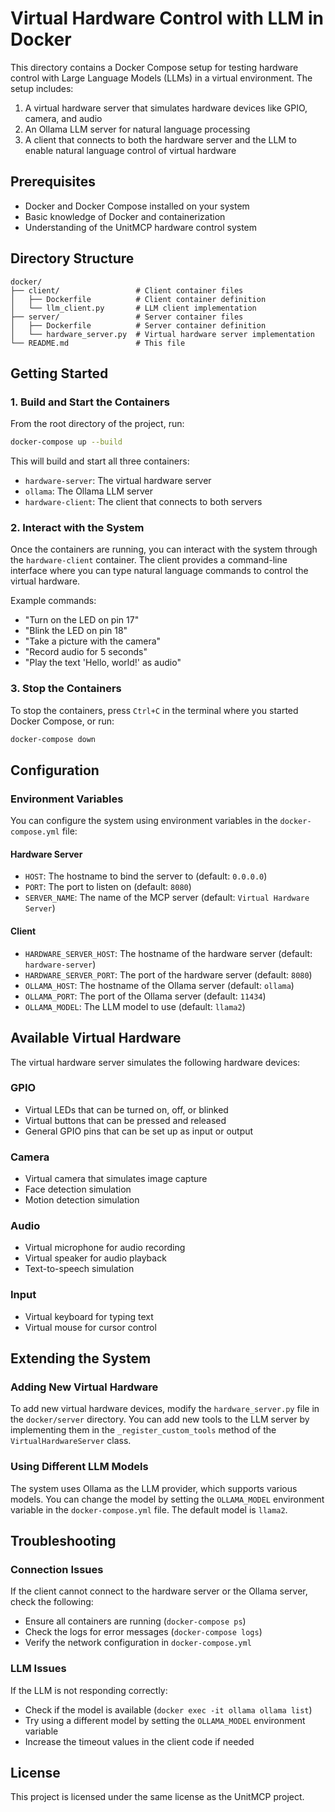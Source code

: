 # Virtual Hardware Control with LLM in Docker

This directory contains a Docker Compose setup for testing hardware control with Large Language Models (LLMs) in a virtual environment. The setup includes:

1. A virtual hardware server that simulates hardware devices like GPIO, camera, and audio
2. An Ollama LLM server for natural language processing
3. A client that connects to both the hardware server and the LLM to enable natural language control of virtual hardware

## Prerequisites

- Docker and Docker Compose installed on your system
- Basic knowledge of Docker and containerization
- Understanding of the UnitMCP hardware control system

## Directory Structure

```
docker/
├── client/                 # Client container files
│   ├── Dockerfile          # Client container definition
│   └── llm_client.py       # LLM client implementation
├── server/                 # Server container files
│   ├── Dockerfile          # Server container definition
│   └── hardware_server.py  # Virtual hardware server implementation
└── README.md               # This file
```

## Getting Started

### 1. Build and Start the Containers

From the root directory of the project, run:

```bash
docker-compose up --build
```

This will build and start all three containers:
- `hardware-server`: The virtual hardware server
- `ollama`: The Ollama LLM server
- `hardware-client`: The client that connects to both servers

### 2. Interact with the System

Once the containers are running, you can interact with the system through the `hardware-client` container. The client provides a command-line interface where you can type natural language commands to control the virtual hardware.

Example commands:
- "Turn on the LED on pin 17"
- "Blink the LED on pin 18"
- "Take a picture with the camera"
- "Record audio for 5 seconds"
- "Play the text 'Hello, world!' as audio"

### 3. Stop the Containers

To stop the containers, press `Ctrl+C` in the terminal where you started Docker Compose, or run:

```bash
docker-compose down
```

## Configuration

### Environment Variables

You can configure the system using environment variables in the `docker-compose.yml` file:

#### Hardware Server
- `HOST`: The hostname to bind the server to (default: `0.0.0.0`)
- `PORT`: The port to listen on (default: `8080`)
- `SERVER_NAME`: The name of the MCP server (default: `Virtual Hardware Server`)

#### Client
- `HARDWARE_SERVER_HOST`: The hostname of the hardware server (default: `hardware-server`)
- `HARDWARE_SERVER_PORT`: The port of the hardware server (default: `8080`)
- `OLLAMA_HOST`: The hostname of the Ollama server (default: `ollama`)
- `OLLAMA_PORT`: The port of the Ollama server (default: `11434`)
- `OLLAMA_MODEL`: The LLM model to use (default: `llama2`)

## Available Virtual Hardware

The virtual hardware server simulates the following hardware devices:

### GPIO
- Virtual LEDs that can be turned on, off, or blinked
- Virtual buttons that can be pressed and released
- General GPIO pins that can be set up as input or output

### Camera
- Virtual camera that simulates image capture
- Face detection simulation
- Motion detection simulation

### Audio
- Virtual microphone for audio recording
- Virtual speaker for audio playback
- Text-to-speech simulation

### Input
- Virtual keyboard for typing text
- Virtual mouse for cursor control

## Extending the System

### Adding New Virtual Hardware

To add new virtual hardware devices, modify the `hardware_server.py` file in the `docker/server` directory. You can add new tools to the LLM server by implementing them in the `_register_custom_tools` method of the `VirtualHardwareServer` class.

### Using Different LLM Models

The system uses Ollama as the LLM provider, which supports various models. You can change the model by setting the `OLLAMA_MODEL` environment variable in the `docker-compose.yml` file. The default model is `llama2`.

## Troubleshooting

### Connection Issues

If the client cannot connect to the hardware server or the Ollama server, check the following:
- Ensure all containers are running (`docker-compose ps`)
- Check the logs for error messages (`docker-compose logs`)
- Verify the network configuration in `docker-compose.yml`

### LLM Issues

If the LLM is not responding correctly:
- Check if the model is available (`docker exec -it ollama ollama list`)
- Try using a different model by setting the `OLLAMA_MODEL` environment variable
- Increase the timeout values in the client code if needed

## License

This project is licensed under the same license as the UnitMCP project.
